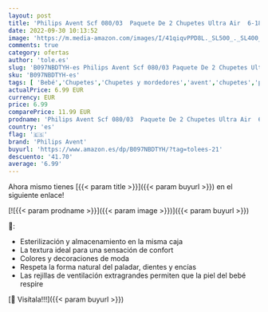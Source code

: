 ```yaml
---
layout: post
title: 'Philips Avent Scf 080/03  Paquete De 2 Chupetes Ultra Air  6-18 Meses  Tetina Blanda  color Azul Y Turquesa - Pack de 2'
date: 2022-09-30 10:13:52
image: 'https://m.media-amazon.com/images/I/41qiqvPPD8L._SL500_._SL400_.jpg'
comments: true
category: ofertas
author: 'tole.es'
slug: 'B097NBDTYH-es Philips Avent Scf 080/03 Paquete De 2 Chupetes Ultra Air...'
sku: 'B097NBDTYH-es'
tags: [ 'Bebé','Chupetes','Chupetes y mordedores','avent','chupetes','philips avent','🇪🇸', ]
actualPrice: 6.99 EUR
currency: EUR
price: 6.99
comparePrice: 11.99 EUR
prodname: 'Philips Avent Scf 080/03  Paquete De 2 Chupetes Ultra Air  6-18 Meses  Tetina Blanda  color Azul Y Turquesa - Pack de 2'
country: 'es'
flag: '🇪🇸'
brand: 'Philips Avent'
buyurl: 'https://www.amazon.es/dp/B097NBDTYH/?tag=tolees-21'
descuento: '41.70'
average: '6.99'
---
```


Ahora mismo tienes [{{< param title >}}]({{< param buyurl >}}) en el siguiente enlace!

[![{{< param prodname >}}]({{< param image >}})]({{< param buyurl >}})

🔎:

- Esterilización y almacenamiento en la misma caja
- La textura ideal para una sensación de confort
- Colores y decoraciones de moda
- Respeta la forma natural del paladar, dientes y encías
- Las rejillas de ventilación extragrandes permiten que la piel del bebé respire

[🛒 Visítala!!!]({{< param buyurl >}})
